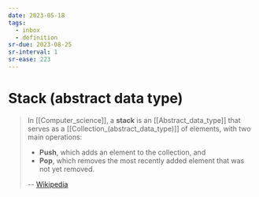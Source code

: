 ```yaml
---
date: 2023-05-18
tags:
  - inbox
  - definition
sr-due: 2023-08-25
sr-interval: 1
sr-ease: 223
---
```


# Stack (abstract data type)

> In [[Computer_science]], a **stack** is an [[Abstract_data_type]] that serves
> as a [[Collection_(abstract_data_type)]] of elements, with two main
> operations:
>
> - **Push**, which adds an element to the collection, and
> - **Pop**, which removes the most recently added element that was not yet
>   removed.
>
> -- [Wikipedia](<https://en.wikipedia.org/wiki/Stack_(abstract_data_type)>)
